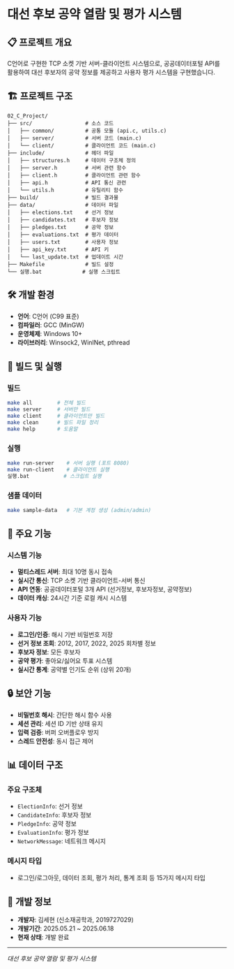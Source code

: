 # 대선 후보 공약 열람 및 평가 시스템

## 📋 프로젝트 개요
C언어로 구현한 TCP 소켓 기반 서버-클라이언트 시스템으로, 공공데이터포털 API를 활용하여 대선 후보자의 공약 정보를 제공하고 사용자 평가 시스템을 구현했습니다.

## 🏗️ 프로젝트 구조
```
02_C_Project/
├── src/                 # 소스 코드
│   ├── common/          # 공통 모듈 (api.c, utils.c)
│   ├── server/          # 서버 코드 (main.c)
│   └── client/          # 클라이언트 코드 (main.c)
├── include/             # 헤더 파일
│   ├── structures.h     # 데이터 구조체 정의
│   ├── server.h         # 서버 관련 함수
│   ├── client.h         # 클라이언트 관련 함수
│   ├── api.h            # API 통신 관련
│   └── utils.h          # 유틸리티 함수
├── build/               # 빌드 결과물
├── data/                # 데이터 파일
│   ├── elections.txt    # 선거 정보
│   ├── candidates.txt   # 후보자 정보
│   ├── pledges.txt      # 공약 정보
│   ├── evaluations.txt  # 평가 데이터
│   ├── users.txt        # 사용자 정보
│   ├── api_key.txt      # API 키
│   └── last_update.txt  # 업데이트 시간
├── Makefile             # 빌드 설정
└── 실행.bat             # 실행 스크립트
```

## 🛠️ 개발 환경
- **언어**: C언어 (C99 표준)
- **컴파일러**: GCC (MinGW)
- **운영체제**: Windows 10+
- **라이브러리**: Winsock2, WinINet, pthread

## 🚀 빌드 및 실행

### 빌드
```bash
make all        # 전체 빌드
make server     # 서버만 빌드
make client     # 클라이언트만 빌드
make clean      # 빌드 파일 정리
make help       # 도움말
```

### 실행
```bash
make run-server    # 서버 실행 (포트 8080)
make run-client    # 클라이언트 실행
실행.bat           # 스크립트 실행
```

### 샘플 데이터
```bash
make sample-data   # 기본 계정 생성 (admin/admin)
```

## 📝 주요 기능

### 시스템 기능
- **멀티스레드 서버**: 최대 10명 동시 접속
- **실시간 통신**: TCP 소켓 기반 클라이언트-서버 통신
- **API 연동**: 공공데이터포털 3개 API (선거정보, 후보자정보, 공약정보)
- **데이터 캐싱**: 24시간 기준 로컬 캐시 시스템

### 사용자 기능
- **로그인/인증**: 해시 기반 비밀번호 저장
- **선거 정보 조회**: 2012, 2017, 2022, 2025 회차별 정보
- **후보자 정보**: 모든 후보자
- **공약 평가**: 좋아요/싫어요 투표 시스템
- **실시간 통계**: 공약별 인기도 순위 (상위 20개)

## 🔒 보안 기능
- **비밀번호 해시**: 간단한 해시 함수 사용
- **세션 관리**: 세션 ID 기반 상태 유지
- **입력 검증**: 버퍼 오버플로우 방지
- **스레드 안전성**: 동시 접근 제어

## 📊 데이터 구조

### 주요 구조체
- `ElectionInfo`: 선거 정보
- `CandidateInfo`: 후보자 정보  
- `PledgeInfo`: 공약 정보
- `EvaluationInfo`: 평가 정보
- `NetworkMessage`: 네트워크 메시지

### 메시지 타입
- 로그인/로그아웃, 데이터 조회, 평가 처리, 통계 조회 등 15가지 메시지 타입

## 👥 개발 정보
- **개발자**: 김세현 (신소재공학과, 2019727029)
- **개발기간**: 2025.05.21 ~ 2025.06.18
- **현재 상태**: 개발 완료

---
*대선 후보 공약 열람 및 평가 시스템*
